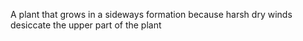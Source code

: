 A plant that grows in a sideways formation because harsh dry winds desiccate the upper part of the plant